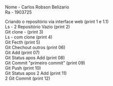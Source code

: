 Nome - Carlos Robson Belizario  
Ra - 1903725  

Criando o repositório via interface web (print 1 e 1.1)  
Ls - 2 Repositório Vazio (print 2)  
Git clone - (print 3)  
Ls - com clone (print 4)  
Git Fecth (print 5)  
Git Chechout outros (print 06)  
Git Add (print 07)  
Git Status apos Add (print 08)  
Git Commit "primeiro commit" (print 09)  
Git Push (print 10)  
Git Status apos 2 Add (print 11)  
2 Git Commit (print 12)
